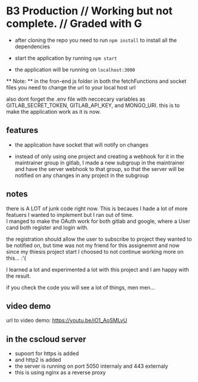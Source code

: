 # B3 Production // Working but not complete. // Graded with G


* after cloning the repo you need to run `npm install` to install all the dependencies

* start the application by running `npm start`

* the application will be running on `localhost:3000`

** Note: ** in the fron-end js folder in both the fetchFunctions and socket files you need to change the url to your local host url <br>

also dont forget the .env file with neccecary variables as GITLAB_SECRET_TOKEN, GITLAB_API_KEY, and MONGO_URI. this is to make the application work as it is now.


## features

* the application have socket that will notify on changes

* instead of only using one project and creating a webhook for it in the maintrainer group in gitlab, I made a new subgroup in the maintrainer and have the server webhook to that group, so that the server will be notified on any changes in any project in the subgroup


## notes 

there is A LOT of junk code right now. This is becaues I hade a lot of more featuers I wanted to implement but I ran out of time. <br>
I manged to make the OAuth work for both gitlab and google, where a User cand both register and login with. <br>

the registration should allow the user to subscribe to project they wanted to be notified on, but time was not my friend for this assignemnt and now since my thiesis project start I choosed to not continue working more on this... :'( <br>

I learned a lot and experimented a lot with this project and I am happy with the result. <br>

if you check the code you will see a lot of things, men men...


## video demo
url to video demo: https://youtu.be/iO1_AoSMLvU


## in the cscloud server 

* supoort for https is added 
* and http2 is added
* the server is running on port 5050 internaly and 443 externaly
* this is using nginx as a reverse proxy
